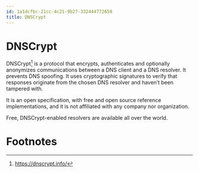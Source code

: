 ```yaml
---
id: 1a1dcfbc-21cc-4c21-9b27-332444772650
title: DNSCrypt
---
```


# DNSCrypt

DNSCrypt[^1] is a protocol that encrypts, authenticates and optionally
anonymizes communications between a DNS client and a DNS resolver. It
prevents DNS spoofing. It uses cryptographic signatures to verify that
responses originate from the chosen DNS resolver and haven’t been
tampered with.

It is an open specification, with free and open source reference
implementations, and it is not affiliated with any company nor
organization.

Free, DNSCrypt-enabled resolvers are available all over the world.

# Footnotes

[^1]: <https://dnscrypt.info/>
